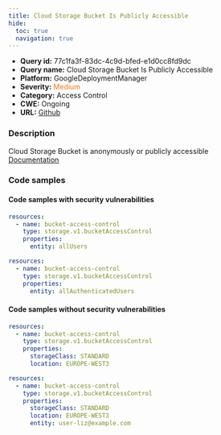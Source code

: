 ```yaml
---
title: Cloud Storage Bucket Is Publicly Accessible
hide:
  toc: true
  navigation: true
---
```


<style>
  .highlight .hll {
    background-color: #ff171742;
  }
  .md-content {
    max-width: 1100px;
    margin: 0 auto;
  }
</style>

-   **Query id:** 77c1fa3f-83dc-4c9d-bfed-e1d0cc8fd9dc
-   **Query name:** Cloud Storage Bucket Is Publicly Accessible
-   **Platform:** GoogleDeploymentManager
-   **Severity:** <span style="color:#ff7213">Medium</span>
-   **Category:** Access Control
-   **CWE:** Ongoing
-   **URL:** [Github](https://github.com/Checkmarx/kics/tree/master/assets/queries/googleDeploymentManager/gcp/cloud_storage_bucket_is_publicly_accessible)

### Description
Cloud Storage Bucket is anonymously or publicly accessible<br>
[Documentation](https://cloud.google.com/storage/docs/json_api/v1/bucketAccessControls)

### Code samples
#### Code samples with security vulnerabilities
```yaml title="Positive test num. 1 - yaml file" hl_lines="5"
resources:
  - name: bucket-access-control
    type: storage.v1.bucketAccessControl
    properties:
      entity: allUsers

```
```yaml title="Positive test num. 2 - yaml file" hl_lines="5"
resources:
  - name: bucket-access-control
    type: storage.v1.bucketAccessControl
    properties:
      entity: allAuthenticatedUsers

```


#### Code samples without security vulnerabilities
```yaml title="Negative test num. 1 - yaml file"
resources:
  - name: bucket-access-control
    type: storage.v1.bucketAccessControl
    properties:
      storageClass: STANDARD
      location: EUROPE-WEST3

```
```yaml title="Negative test num. 2 - yaml file"
resources:
  - name: bucket-access-control
    type: storage.v1.bucketAccessControl
    properties:
      storageClass: STANDARD
      location: EUROPE-WEST3
      entity: user-liz@example.com

```
